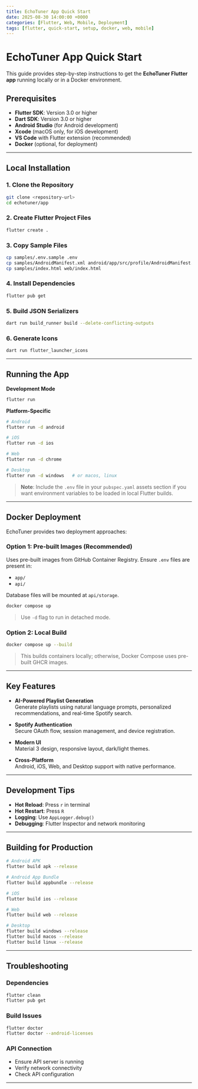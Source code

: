 ```yaml
---
title: EchoTuner App Quick Start
date: 2025-08-30 14:00:00 +0000
categories: [Flutter, Web, Mobile, Deployment]
tags: [flutter, quick-start, setup, docker, web, mobile]
---
```


# EchoTuner App Quick Start

This guide provides step-by-step instructions to get the **EchoTuner Flutter app** running locally or in a Docker environment.

## Prerequisites

- **Flutter SDK**: Version 3.0 or higher  
- **Dart SDK**: Version 3.0 or higher  
- **Android Studio** (for Android development)  
- **Xcode** (macOS only, for iOS development)  
- **VS Code** with Flutter extension (recommended)  
- **Docker** (optional, for deployment)  

---

## Local Installation

### 1. Clone the Repository

```bash
git clone <repository-url>
cd echotuner/app
```

### 2. Create Flutter Project Files

```bash
flutter create .
```

### 3. Copy Sample Files

```bash
cp samples/.env.sample .env
cp samples/AndroidManifest.xml android/app/src/profile/AndroidManifest.xml
cp samples/index.html web/index.html
```

### 4. Install Dependencies

```bash
flutter pub get
```

### 5. Build JSON Serializers

```bash
dart run build_runner build --delete-conflicting-outputs
```

### 6. Generate Icons

```bash
dart run flutter_launcher_icons
```

---

## Running the App

**Development Mode**

```bash
flutter run
```

**Platform-Specific**

```bash
# Android
flutter run -d android

# iOS
flutter run -d ios

# Web
flutter run -d chrome

# Desktop
flutter run -d windows   # or macos, linux
```

> **Note**: Include the `.env` file in your `pubspec.yaml` assets section if you want environment variables to be loaded in local Flutter builds.

---

## Docker Deployment

EchoTuner provides two deployment approaches:

### Option 1: Pre-built Images (Recommended)

Uses pre-built images from GitHub Container Registry. Ensure `.env` files are present in:

- `app/`  
- `api/`  

Database files will be mounted at `api/storage`.

```bash
docker compose up
```

> Use `-d` flag to run in detached mode.

### Option 2: Local Build

```bash
docker compose up --build
```

> This builds containers locally; otherwise, Docker Compose uses pre-built GHCR images.

---

## Key Features

- **AI-Powered Playlist Generation**  
  Generate playlists using natural language prompts, personalized recommendations, and real-time Spotify search.

- **Spotify Authentication**  
  Secure OAuth flow, session management, and device registration.

- **Modern UI**  
  Material 3 design, responsive layout, dark/light themes.

- **Cross-Platform**  
  Android, iOS, Web, and Desktop support with native performance.

---

## Development Tips

- **Hot Reload**: Press `r` in terminal  
- **Hot Restart**: Press `R`  
- **Logging**: Use `AppLogger.debug()`  
- **Debugging**: Flutter Inspector and network monitoring  

---

## Building for Production

```bash
# Android APK
flutter build apk --release

# Android App Bundle
flutter build appbundle --release

# iOS
flutter build ios --release

# Web
flutter build web --release

# Desktop
flutter build windows --release
flutter build macos --release
flutter build linux --release
```

---

## Troubleshooting

### Dependencies

```bash
flutter clean
flutter pub get
```

### Build Issues

```bash
flutter doctor
flutter doctor --android-licenses
```

### API Connection

- Ensure API server is running  
- Verify network connectivity  
- Check API configuration  

---
